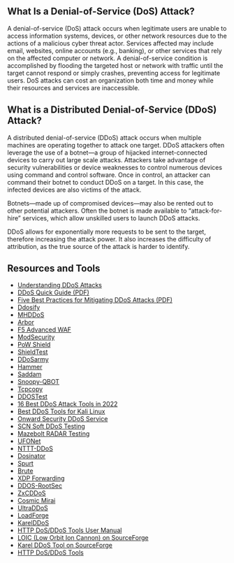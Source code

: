 What Is a Denial-of-Service (DoS) Attack?
-----------------------------------------
A denial-of-service (DoS) attack occurs when legitimate users are unable to access information systems, devices, or other network resources due to the actions of a malicious cyber threat actor. Services affected may include email, websites, online accounts (e.g., banking), or other services that rely on the affected computer or network. A denial-of-service condition is accomplished by flooding the targeted host or network with traffic until the target cannot respond or simply crashes, preventing access for legitimate users. DoS attacks can cost an organization both time and money while their resources and services are inaccessible.

What is a Distributed Denial-of-Service (DDoS) Attack?
------------------------------------------------------
A distributed denial-of-service (DDoS) attack occurs when multiple machines are operating together to attack one target. DDoS attackers often leverage the use of a botnet—a group of hijacked internet-connected devices to carry out large scale attacks. Attackers take advantage of security vulnerabilities or device weaknesses to control numerous devices using command and control software. Once in control, an attacker can command their botnet to conduct DDoS on a target. In this case, the infected devices are also victims of the attack.

Botnets—made up of compromised devices—may also be rented out to other potential attackers. Often the botnet is made available to “attack-for-hire” services, which allow unskilled users to launch DDoS attacks.

DDoS allows for exponentially more requests to be sent to the target, therefore increasing the attack power. It also increases the difficulty of attribution, as the true source of the attack is harder to identify.

Resources and Tools
-------------------
- [Understanding DDoS Attacks](https://www.cloudflare.com/learning/ddos/what-is-a-ddos-attack/)
- [DDoS Quick Guide (PDF)](https://www.cisa.gov/sites/default/files/publications/DDoS%20Quick%20Guide.pdf)
- [Five Best Practices for Mitigating DDoS Attacks (PDF)](https://www.cloudflare.com/resources/assets/slt3lc6tev37/bNnFz1PMZtHvYsCWrl3n1/fe46ed61db9ee7d9e4466484d6612de7/Five-Best-Practices-for-Mitigating-DDoS-Attacks-WP.pdf)
- [Ddosify](https://github.com/ddosify/ddosify)
- [MHDDoS](https://github.com/MatrixTM/MHDDoS)
- [Arbor](https://www.netscout.com/arbor)
- [F5 Advanced WAF](https://www.f5.com/products/big-ip-services/advanced-waf)
- [ModSecurity](https://github.com/SpiderLabs/ModSecurity)
- [PoW Shield](https://github.com/RuiSiang/PoW-Shield)
- [ShieldTest](https://www.shieldtest.com/)
- [DDoSarmy](https://github.com/XORbit01/ddosarmy)
- [Hammer](https://github.com/cyweb/hammer)
- [Saddam](https://github.com/OffensivePython/Saddam)
- [Snoopy-QBOT](https://github.com/uvoid/Snoopy-QBOT)
- [Tcpcopy](https://github.com/session-replay-tools/tcpcopy)
- [DDOSTest](https://ddostest.me/)
- [16 Best DDoS Attack Tools in 2022](https://securityboulevard.com/2022/12/16-best-ddos-attack-tools-in-2022/)
- [Best DDoS Tools for Kali Linux](https://www.javatpoint.com/best-ddos-tools-for-kali-linux)
- [Onward Security DDoS Service](https://www.onwardsecurity.com/en/service-detail/DDoS/)
- [SCN Soft DDoS Testing](https://www.scnsoft.com/services/security/testing/ddos)
- [Mazebolt RADAR Testing](https://mazebolt.com/radar-testing/)
- [UFONet](https://github.com/epsylon/ufonet)
- [NTTT-DDoS](https://github.com/KAR13MA09/NTTT-DDoS)
- [Dosinator](https://github.com/HalilDeniz/Dosinator)
- [Spurt](https://github.com/zer-far/spurt)
- [Brute](https://github.com/billythegoat356/Brute)
- [XDP Forwarding](https://github.com/gamemann/XDP-Forwarding)
- [DDOS-RootSec](https://github.com/R00tS3c/DDOS-RootSec)
- [ZxCDDoS](https://github.com/hoaan1995/ZxCDDoS)
- [Cosmic Mirai](https://github.com/hoaan1995/Cosmic-Mirai)
- [UltraDDoS](https://sourceforge.net/projects/ultraddos/)
- [LoadForge](https://loadforge.com/product/about)
- [KarelDDoS](https://sourceforge.net/projects/karelddos/)
- [HTTP DoS/DDoS Tools User Manual](https://packetstormsecurity.com/files/156347/HTTP-DoS-DDoS-Tools-User-Manual.html)
- [LOIC (Low Orbit Ion Cannon) on SourceForge](https://sourceforge.net/projects/loic/)
- [Karel DDoS Tool on SourceForge](https://sourceforge.net/projects/karelddos/)
- [HTTP DoS/DDoS Tools](https://packetstormsecurity.com/files/156347/HTTP-DoS-DDoS-Tools-User-Manual.html)
